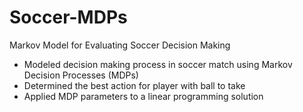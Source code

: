 # Soccer-MDPs
Markov Model for Evaluating Soccer Decision Making
 
* Modeled decision making process in soccer match using Markov Decision Processes (MDPs) 
* Determined the best action for player with ball to take
* Applied MDP parameters to a linear programming solution 
